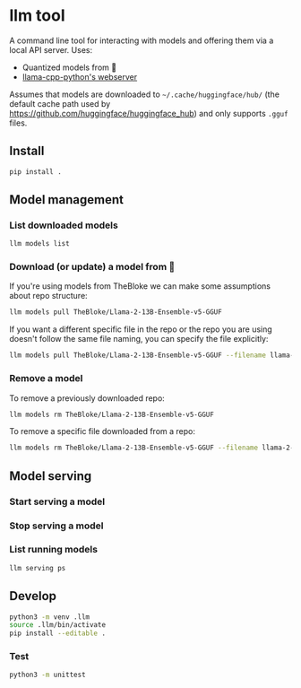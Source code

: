 # llm tool

A command line tool for interacting with models and offering them via a local API
server. Uses:
* Quantized models from 🤗
* [llama-cpp-python's webserver](https://github.com/abetlen/llama-cpp-python#web-server)

Assumes that models are downloaded to `~/.cache/huggingface/hub/` (the default cache path
used by https://github.com/huggingface/huggingface_hub) and only supports `.gguf` files.

## Install

```bash
pip install .
```

## Model management

### List downloaded models

```bash
llm models list
```

### Download (or update) a model from 🤗

If you're using models from TheBloke we can make some assumptions about repo
structure:

```bash
llm models pull TheBloke/Llama-2-13B-Ensemble-v5-GGUF
```

If you want a different specific file in the repo or the repo you are using
doesn't follow the same file naming, you can specify the file explicitly:

```bash
llm models pull TheBloke/Llama-2-13B-Ensemble-v5-GGUF --filename llama-2-13b-ensemble-v5.Q4_K_S.gguf
```

### Remove a model

To remove a previously downloaded repo:

```bash
llm models rm TheBloke/Llama-2-13B-Ensemble-v5-GGUF
```

To remove a specific file downloaded from a repo:

```bash
llm models rm TheBloke/Llama-2-13B-Ensemble-v5-GGUF --filename llama-2-13b-ensemble-v5.Q4_K_S.gguf
```

## Model serving

### Start serving a model

### Stop serving a model

### List running models

```bash
llm serving ps
```

## Develop

```bash
python3 -m venv .llm
source .llm/bin/activate
pip install --editable .
```

### Test

```bash
python3 -m unittest
```